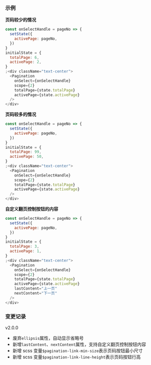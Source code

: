 ### 示例

**页码较少的情况**

```js
const onSelectHandle = pageNo => {
  setState({
    activePage: pageNo,
  })
}
initialState = {
  totalPage: 6,
  activePage: 2,
}
;<div className="text-center">
  <Pagination
    onSelect={onSelectHandle}
    scope={2}
    totalPage={state.totalPage}
    activePage={state.activePage}
  />
</div>
```

**页码较多的情况**

```js
const onSelectHandle = pageNo => {
  setState({
    activePage: pageNo,
  })
}
initialState = {
  totalPage: 99,
  activePage: 50,
}
;<div className="text-center">
  <Pagination
    onSelect={onSelectHandle}
    scope={2}
    totalPage={state.totalPage}
    activePage={state.activePage}
  />
</div>
```

**自定义翻页控制按钮的内容**

```js
const onSelectHandle = pageNo => {
  setState({
    activePage: pageNo,
  })
}
initialState = {
  totalPage: 3,
  activePage: 1,
}
;<div className="text-center">
  <Pagination
    onSelect={onSelectHandle}
    scope={2}
    totalPage={state.totalPage}
    activePage={state.activePage}
    lastContent="上一页"
    nextContent="下一页"
  />
</div>
```

### 变更记录

v2.0.0

* 废弃`ellipsis`属性，自动显示省略号
* 新增`lastContent`、`nextContent`属性，支持自定义翻页控制按钮内容
* 新增 scss 变量`$pagination-link-min-size`表示页码按钮最小尺寸
* 新增 scss 变量`$pagination-link-line-height`表示页码按钮行高
